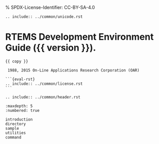 % SPDX-License-Identifier: CC-BY-SA-4.0

```{eval-rst}
.. include:: ../common/unicode.rst
```

# RTEMS Development Environment Guide ({{ version }}).

````{topic} Copyrights and License
{{ copy }}

 1988, 2015 On-Line Applications Research Corporation (OAR)

```{eval-rst}
.. include:: ../common/license.rst
```
````

```{eval-rst}
.. include:: ../common/header.rst
```

```{toctree}
:maxdepth: 5
:numbered: true

introduction
directory
sample
utilities
command
```
